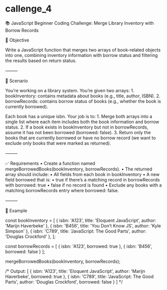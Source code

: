 # callenge_4
📚 JavaScript Beginner Coding Challenge: Merge Library Inventory with Borrow Records

🌟 Objective

Write a JavaScript function that merges two arrays of book-related objects into one, combining inventory information with borrow status and filtering the results based on return status.

⸻

📝 Scenario

You’re working on a library system. You’re given two arrays:
	1.	bookInventory: contains metadata about books (e.g., title, author, ISBN).
	2.	borrowRecords: contains borrow status of books (e.g., whether the book is currently borrowed).

Each book has a unique isbn. Your job is to:
	1.	Merge both arrays into a single list where each item includes both the book information and borrow status.
	2.	If a book exists in bookInventory but not in borrowRecords, assume it has not been borrowed (borrowed: false).
	3.	Return only the books that are currently borrowed or have no borrow record (we want to exclude only books that were marked as returned).

⸻

✅ Requirements
	•	Create a function named mergeBorrowedBooks(bookInventory, borrowRecords).
	•	The returned array should include:
	•	All fields from each book in bookInventory
	•	A new field borrowed that is:
	•	true if there’s a matching record in borrowRecords with borrowed: true
	•	false if no record is found
	•	Exclude any books with a matching borrowRecords entry where borrowed: false.

⸻

🧪 Example

const bookInventory = [
  { isbn: 'A123', title: 'Eloquent JavaScript', author: 'Marijn Haverbeke' },
  { isbn: 'B456', title: 'You Don’t Know JS', author: 'Kyle Simpson' },
  { isbn: 'C789', title: 'JavaScript: The Good Parts', author: 'Douglas Crockford' },
];

const borrowRecords = [
  { isbn: 'A123', borrowed: true },
  { isbn: 'B456', borrowed: false }
];

mergeBorrowedBooks(bookInventory, borrowRecords);

/* Output:
[
  { isbn: 'A123', title: 'Eloquent JavaScript', author: 'Marijn Haverbeke', borrowed: true },
  { isbn: 'C789', title: 'JavaScript: The Good Parts', author: 'Douglas Crockford', borrowed: false }
]
*/

